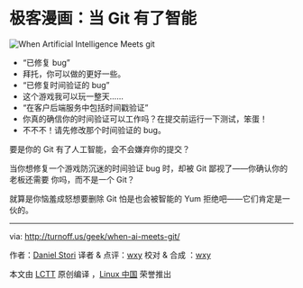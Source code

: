 # 极客漫画：当 Git 有了智能

![When Artificial Intelligence Meets git](./when-ai-meets-git.png)

- “已修复 bug”
- 拜托，你可以做的更好一些。
- “已修复时间验证的 bug”
- 这个游戏我可以玩一整天……
- “在客户后端服务中包括时间戳验证”
- 你真的确信你的时间验证可以工作吗？在提交前运行一下测试，笨蛋！
- 不不不！请先修改那个时间验证的 bug。

要是你的 Git 有了人工智能，会不会嫌弃你的提交？

当你想修复一个游戏防沉迷的时间验证 bug 时，却被 Git 鄙视了——你确认你的老板还需要
你吗，而不是一个 Git？

就算是你恼羞成怒想要删除 Git 怕是也会被智能的 Yum 拒绝吧——它们肯定是一伙的。

---

via: http://turnoff.us/geek/when-ai-meets-git/

作者：[Daniel Stori][a] 译者 & 点评：[wxy](https://github.com/wxy) 校对 & 合成
：[wxy](https://github.com/wxy)

本文由 [LCTT](https://github.com/LCTT/TranslateProject) 原创编译
，[Linux 中国](https://linux.cn/) 荣誉推出

[a]: http://turnoff.us/about/
